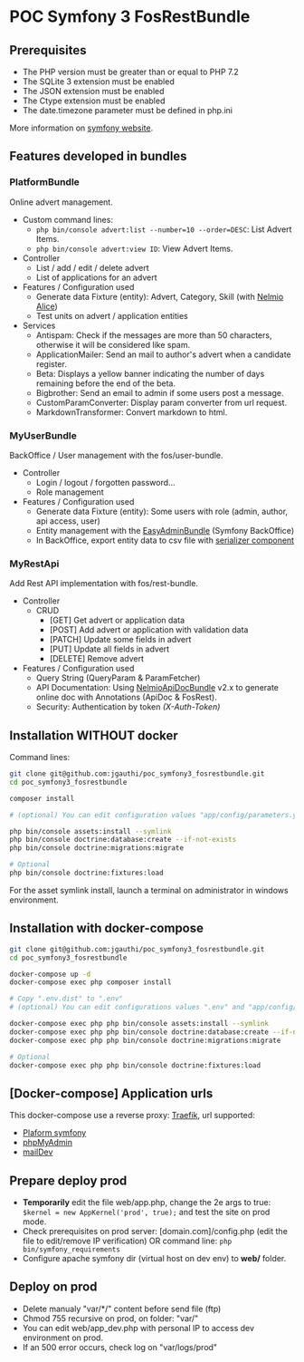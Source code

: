 POC Symfony 3 FosRestBundle
===========

## Prerequisites

* The PHP version must be greater than or equal to PHP 7.2
* The SQLite 3 extension must be enabled
* The JSON extension must be enabled
* The Ctype extension must be enabled
* The date.timezone parameter must be defined in php.ini

More information on [symfony website](https://symfony.com/doc/3.4/reference/requirements.html).

## Features developed in bundles
### PlatformBundle
Online advert management.

* Custom command lines:
    * `php bin/console advert:list --number=10 --order=DESC`: List Advert Items.
    * `php bin/console advert:view ID`: View Advert Items.
* Controller
    * List / add / edit / delete advert
    * List of applications for an advert
* Features / Configuration used
    * Generate data Fixture (entity): Advert, Category, Skill (with [Nelmio Alice](https://github.com/nelmio/alice))
    * Test units on advert / application entities
* Services
    * Antispam: Check if the messages are more than 50 characters, otherwise it will be considered like spam.
    * ApplicationMailer: Send an mail to author's advert when a candidate register.
    * Beta: Displays a yellow banner indicating the number of days remaining before the end of the beta.
    * Bigbrother: Send an email to admin if some users post a message.
    * CustomParamConverter: Display param converter from url request.
    * MarkdownTransformer: Convert markdown to html.
        
### MyUserBundle
BackOffice / User management with the fos/user-bundle.

* Controller
    * Login / logout / forgotten password...
    * Role management
* Features / Configuration used
    * Generate data Fixture (entity): Some users with role (admin, author, api access, user)
    * Entity management with the [EasyAdminBundle](https://symfony.com/doc/master/bundles/EasyAdminBundle/index.html) (Symfony BackOffice)
    * In BackOffice, export entity data to csv file with [serializer component](https://symfony.com/doc/3.4/components/serializer.html)

### MyRestApi
Add Rest API implementation with fos/rest-bundle.

* Controller
    * CRUD
        * [GET] Get advert or application data
        * [POST] Add advert or application with validation data
        * [PATCH] Update some fields in advert
        * [PUT] Update all fields in advert
        * [DELETE] Remove advert
* Features / Configuration used
    * Query String (QueryParam & ParamFetcher)
    * API Documentation: Using [NelmioApiDocBundle](https://symfony.com/doc/2.x/bundles/NelmioApiDocBundle/index.html) v2.x to generate online doc with Annotations (ApiDoc & FosRest).
    * Security: Authentication by token _(X-Auth-Token)_


## Installation WITHOUT docker
Command lines:

```bash
git clone git@github.com:jgauthi/poc_symfony3_fosrestbundle.git
cd poc_symfony3_fosrestbundle

composer install

# (optional) You can edit configuration values "app/config/parameters.yml"

php bin/console assets:install --symlink
php bin/console doctrine:database:create --if-not-exists
php bin/console doctrine:migrations:migrate

# Optional
php bin/console doctrine:fixtures:load
```

For the asset symlink install, launch a terminal on administrator in windows environment.


## Installation with docker-compose

```bash
git clone git@github.com:jgauthi/poc_symfony3_fosrestbundle.git
cd poc_symfony3_fosrestbundle

docker-compose up -d
docker-compose exec php composer install

# Copy ".env.dist" to ".env"
# (optional) You can edit configurations values ".env" and "app/config/parameters.yml"

docker-compose exec php php bin/console assets:install --symlink
docker-compose exec php php bin/console doctrine:database:create --if-not-exists
docker-compose exec php php bin/console doctrine:migrations:migrate

# Optional
docker-compose exec php php bin/console doctrine:fixtures:load
```

## [Docker-compose] Application urls
This docker-compose use a reverse proxy: [Traefik](https://traefik.io/), url supported:

* [Plaform symfony](http://platform.docker)
* [phpMyAdmin](http://pma.docker)
* [mailDev](http://maildev.docker)



## Prepare deploy prod

* **Temporarily** edit the file web/app.php, change the 2e args to true: ``$kernel = new AppKernel('prod', true);`` and test the site on prod mode.
* Check prerequisites on prod server: [domain.com]/config.php (edit the file to edit/remove IP verification) OR command line: ``php bin/symfony_requirements``
* Configure apache symfony dir (virtual host on dev env) to **web/** folder.

## Deploy on prod

* Delete manualy "var/*/" content before send file (ftp)
* Chmod 755 recursive on prod, on folder: "var/"
* You can edit web/app_dev.php with personal IP to access dev environment on prod.
* If an 500 error occurs, check log on "var/logs/prod"

